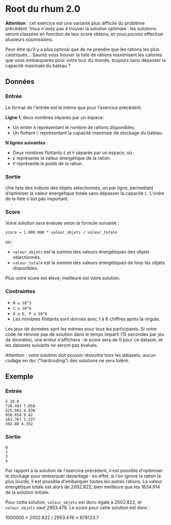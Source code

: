# Root du rhum 2.0

**Attention** : cet exercice est une variante plus difficile du problème précédent. Vous n'avez pas à trouver la solution optimale : les solutions seront classées en fonction de leur score obtenu, et vous pouvez effectuer plusieurs soumissions.

Peut-être qu'il y a plus optimal que de ne prendre que les rations les plus caloriques... Saurez vous trouver la liste de rations maximisant les calories que vous embarquerez pour votre tour du monde, toujours sans dépasser la capacité maximale du bateau ?

## Données

### Entrée

Le format de l'entrée est le même que pour l'exercice précédent.

**Ligne 1**, deux nombres séparés par un espace:
- Un entier `N` représentant le nombre de rations disponibles.
- Un flottant `C` représentant la capacité maximale de stockage du bateau.

**N lignes suivantes** :
- Deux nombres flottants `E` et `P` séparés par un espace, où :
- `E` représente la valeur énergétique de la ration.
- `P` représente le poids de la ration.

### Sortie

Une liste des indices des objets sélectionnés, un par ligne, permettant d’optimiser la valeur énergétique totale sans dépasser la capacité `C`. L'ordre de la liste n'est pas important.

### Score

Votre solution sera évaluée selon la formule suivante :

```plaintext
score = 1.000.000 * valeur_objets / valeur_totale
```

où :
- `valeur_objets` est la somme des valeurs énergétiques des objets sélectionnés,
- `valeur_totale` est la somme des valeurs énergétiques de tous les objets disponibles.

Plus votre score est élevé, meilleure est votre solution.

### Contraintes

- `N ≤ 10^3`
- `C ≤ 10^6`
- `0 ≤ E, P ≤ 10^6`
- Les nombres flottants sont donnés avec 1 à 6 chiffres après la virgule.

Les jeux de données sont les mêmes pour tous les participants. Si votre code ne renvoie pas de solution dans le temps imparti (15 secondes par jeu de données), une erreur s'affichera : le score sera de 0 pour ce dataset, et les datasets suivants ne seront pas évalués.

Attention : votre solution doit pouvoir résoudre tous les datasets, aucun codage en dur ("hardcoding") des solutions ne sera toléré.

## Exemple

### Entrée
```plaintext
5 20.0
720.493 7.058
525.682 4.938
950.654 9.42
163.767 1.237
592.88 4.352
```

### Sortie
```plaintext
0
1
3
4
```

Par rapport à la solution de l'exercice précédent, il est possible d'optimiser le stockage pour embarquer davantage : en effet, si l'on ignore la ration la plus lourde, il est possible d'embarquer toutes les autres rations. La valeur énergétique totale est alors de 2002.822, bien meilleure que les 1834.914 de la solution initiale.

Pour cette solution, `valeur_objets` est donc égale à 2002.822, et `valeur_objets` vaut 2953.476. Le score pour cette solution est donc :

1000000 * 2002.822 / 2953.476 ≈ 678123.7